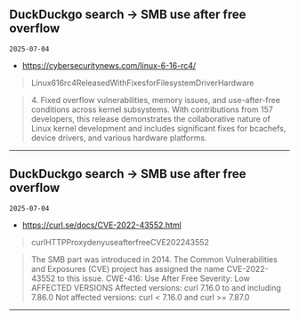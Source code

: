 ## DuckDuckgo search -> SMB use after free overflow
`2025-07-04`

* https://cybersecuritynews.com/linux-6-16-rc4/

<blockquote>
 Linux616rc4ReleasedWithFixesforFilesystemDriverHardware
</blockquote>
<blockquote>
4. Fixed overflow vulnerabilities, memory issues, and use-after-free conditions across kernel subsystems. With contributions from 157 developers, this release demonstrates the collaborative nature of Linux kernel development and includes significant fixes for bcachefs, device drivers, and various hardware platforms.
</blockquote>

---

## DuckDuckgo search -> SMB use after free overflow
`2025-07-04`

* https://curl.se/docs/CVE-2022-43552.html

<blockquote>
 curlHTTPProxydenyuseafterfreeCVE202243552
</blockquote>
<blockquote>
The SMB part was introduced in 2014. The Common Vulnerabilities and Exposures (CVE) project has assigned the name CVE-2022-43552 to this issue. CWE-416: Use After Free Severity: Low AFFECTED VERSIONS Affected versions: curl 7.16.0 to and including 7.86.0 Not affected versions: curl &lt; 7.16.0 and curl &gt;&#61; 7.87.0
</blockquote>

---


